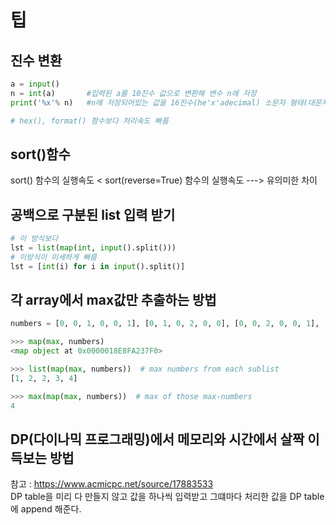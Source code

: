# 팁
## 진수 변환
```python
a = input()  
n = int(a)       #입력된 a를 10진수 값으로 변환해 변수 n에 저장  
print('%x'% n)   #n에 저장되어있는 값을 16진수(he'x'adecimal) 소문자 형태(대문자는 x->X) 문자열로 출력

# hex(), format() 함수보다 처리속도 빠름
```

## sort()함수
sort() 함수의 실행속도 < sort(reverse=True) 함수의 실행속도  ---> 유의미한 차이  

## 공백으로 구분된 list 입력 받기
```python
# 이 방식보다
lst = list(map(int, input().split()))
# 이방식이 미세하게 빠름
lst = [int(i) for i in input().split()]
```

## 각 array에서 max값만 추출하는 방법

```python
numbers = [0, 0, 1, 0, 0, 1], [0, 1, 0, 2, 0, 0], [0, 0, 2, 0, 0, 1], [0, 1, 0, 3, 0, 0], [0, 0, 0, 0, 4, 0]

>>> map(max, numbers)
<map object at 0x0000018E8FA237F0>

>>> list(map(max, numbers))  # max numbers from each sublist
[1, 2, 2, 3, 4]

>>> max(map(max, numbers))  # max of those max-numbers
4 
```

## DP(다이나믹 프로그래밍)에서 메모리와 시간에서 살짝 이득보는 방법
참고 : https://www.acmicpc.net/source/17883533  
DP table을 미리 다 만들지 않고 값을 하나씩 입력받고 그떄마다 처리한 값을 DP table에 append 해준다.
